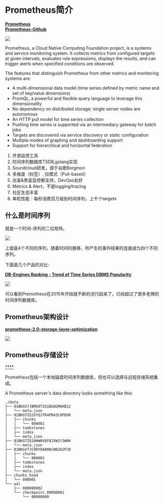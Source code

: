 # Prometheus简介

[**Prometheus**](https://prometheus.io/)  
[**Prometheus-Github**](https://github.com/prometheus/prometheus)

![](https://oscimg.oschina.net/oscnet/up-b7d6077b95f4a38582bdea03b7725c9b2ab.png)


Prometheus, a Cloud Native Computing Foundation project, is a systems and service monitoring system. It collects metrics from configured targets at given intervals, evaluates rule expressions, displays the results, and can trigger alerts when specified conditions are observed.

The features that distinguish Prometheus from other metrics and monitoring systems are:

- A multi-dimensional data model (time series defined by metric name and set of key/value dimensions)
- PromQL, a powerful and flexible query language to leverage this dimensionality
- No dependency on distributed storage; single server nodes are autonomous
- An HTTP pull model for time series collection
- Pushing time series is supported via an intermediary gateway for batch jobs
- Targets are discovered via service discovery or static configuration
- Multiple modes of graphing and dashboarding support
- Support for hierarchical and horizontal federation


1. 开源监控工具
2. 时间序列数据库TSDB,golang实现
3. Soundcloud研发，源于谷歌Borgmon
4. 多维度（标签）, 拉模式（Pull-based）
5. 白盒&黑盒监控都支持，DevOps友好
6. Metrics & Alert，不是logging/tracing
7. 社区生态丰富
8. 单机性能：每秒消费百万级别时间序列，上千个targets


## 什么是时间序列

就是一个时间-序列的二位矩阵。

![](https://oscimg.oschina.net/oscnet/up-ec42951eb906338f92c2feff4dbfdbd9f21.png)

上面是4个不同的序列，随着时间的推移，所产生的事件结果的连接成为四个不同序列。


下面是几个产品的对比:

[**DB-Engines Ranking - Trend of Time Series DBMS Popularity**](https://db-engines.com/en/ranking_trend/time+series+dbms)

![](https://oscimg.oschina.net/oscnet/up-8af2223852a37cafe1587f76c3cbe7d0232.png)


可以看到Premotheus在2015年开始就不断的流行起来了，已经超过了很多老牌的时间序列数据库。



## Prometheus架构设计

[**prometheus-2.0-storage-layer-optimization**](https://cloud.redhat.com/blog)

![](https://oscimg.oschina.net/oscnet/up-ad6a3eacd5a4c4503436bf2b24ad2c3ec81.png)



## Prometheus存储设计

[****](https://prometheus.io/docs/prometheus/latest/storage/)


Prometheus包括一个本地磁盘时间序列数据库，但也可以选择与远程存储系统集成。


A Prometheus server's data directory looks something like this:

```text
./data
├── 01BKGV7JBM69T2G1BGBGM6KB12
│   └── meta.json
├── 01BKGTZQ1SYQJTR4PB43C8PD98
│   ├── chunks
│   │   └── 000001
│   ├── tombstones
│   ├── index
│   └── meta.json
├── 01BKGTZQ1HHWHV8FBJXW1Y3W0K
│   └── meta.json
├── 01BKGV7JC0RY8A6MACW02A2PJD
│   ├── chunks
│   │   └── 000001
│   ├── tombstones
│   ├── index
│   └── meta.json
├── chunks_head
│   └── 000001
└── wal
    ├── 000000002
    └── checkpoint.00000001
        └── 00000000
```




